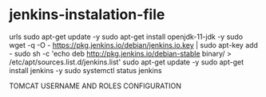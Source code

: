 # jenkins-instalation-file
urls
sudo apt-get update -y 
sudo apt-get install openjdk-11-jdk -y
sudo wget -q -O - https://pkg.jenkins.io/debian/jenkins.io.key | sudo apt-key add -
sudo sh -c 'echo deb http://pkg.jenkins.io/debian-stable binary/ > /etc/apt/sources.list.d/jenkins.list'
sudo apt-get update -y
sudo apt-get install jenkins -y
sudo systemctl status jenkins


TOMCAT USERNAME AND ROLES CONFIGURATION
 <role rolename="manager-gui"/>
 <role rolename="manager-script"/>
 <role rolename="manager-jmx"/>
 <role rolename="managerstatus"/>
 <user username="admin" password="admin" roles="mager-gui, manager-script, manager-jmx, manager-status"/>
 <user username="deployer" password="deployer" roles="manager-srcipt"/>
 <user username="tomcat"  password="s3cret" roles="manager-gui"/>
